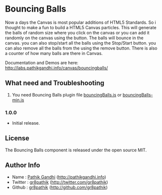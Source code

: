 Bouncing Balls
=========

Now a days the Canvas is most popular additions of HTML5 Standards. So i thought to make a fun to build a HTML5 Canvas particles. This will generate the balls of random size where you click on the canvas or you can add it randomly on the canvas using the button. The balls will bounce in the canvas. you can also stop/start all the balls using the Stop/Start button. you can also remove all the balls from the using the remove button. There is also a counter of how many balls are there in Canvas.

Documentation and Demos are here: http://labs.pathikgandhi.info/canvas/bouncingballs/

## What need and Troubleshooting

1. You need Bouncing Balls plugin file [bouncingBalls.js](https://github.com/gr8pathik/canvas-bouncingballs/blob/master/js/bouncingBalls.js) or [bouncingBalls-min.js](https://github.com/gr8pathik/canvas-bouncingballs/blob/master/js/bouncingBalls-min.js)

### 1.0.0
* Initial release.

## License
The Bouncing Balls component is released under the open source MIT.

## Author Info
* Name : [Pathik Gandhi](http://pathikgandhi.info) (http://pathikgandhi.info)
* Twitter : [gr8pathik](http://twitter.com/gr8pathik) (http://twitter.com/gr8pathik)
* Github : [gr8pathik](http://github.com/gr8pathik) (http://github.com/gr8pathik)